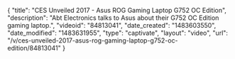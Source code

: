 {
    "title": "CES Unveiled 2017 - Asus ROG Gaming Laptop G752 OC Edition",
    "description": "Abt Electronics talks to Asus about their G752 OC Edition gaming laptop.",
    "videoid": "84813041",
    "date_created": "1483603550",
    "date_modified": "1483631955",
    "type": "captivate",
    "layout": "video",
    "url": "\/v\/ces-unveiled-2017-asus-rog-gaming-laptop-g752-oc-edition\/84813041"
}
